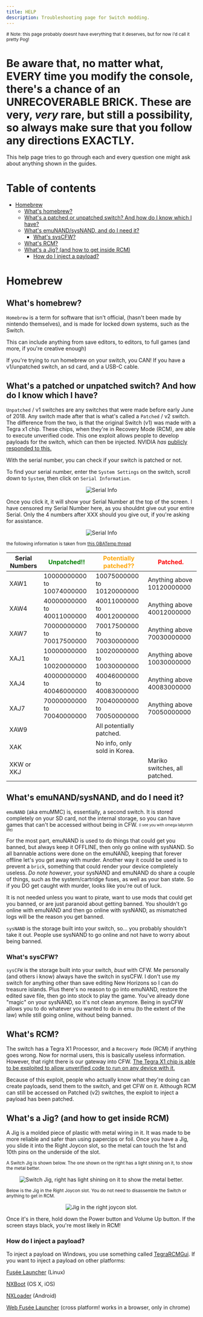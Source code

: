 ```yaml
---
title: HELP
description: Troubleshooting page for Switch modding.
---
```


<sub># Note: this page probably doesnt have everything that it deserves, but for now i'd call it pretty Pog!</sub>

# **Be aware that, no matter what, EVERY time you modify the console, there's a chance of an UNRECOVERABLE BRICK.** These are very, *very* rare, but still a possibility, so always make sure that you follow any directions EXACTLY.

This help page tries to go through each and every question one might ask about anything shown in the guides.

# Table of contents

- [Homebrew](#homebrew)
  - [What's homebrew?](#whats-homebrew)
  - [What's a patched or unpatched switch? And how do I know which I have?](#whats-a-patched-or-unpatched-switch-and-how-do-i-know-which-i-have)
  - [What's emuNAND/sysNAND, and do I need it?](#whats-emunandsysnand-and-do-i-need-it)
    - [What's sysCFW?](#whats-syscfw)
  - [What's RCM?](#whats-rcm)
  - [What's a Jig? (and how to get inside RCM)](#whats-a-jig-and-how-to-get-inside-rcm)
    - [How do I inject a payload?](#how-do-i-inject-a-payload)

# Homebrew
## What's homebrew?

`Homebrew` is a term for software that isn't official, (hasn't been made by nintendo themselves), and is made for locked down systems, such as the Switch.

This can include anything from save editors, to editors, to full games (and more, if you're creative enough)

If you're trying to run homebrew on your switch, you CAN! If you have a v1/unpatched switch, an sd card, and a USB-C cable.

## What's a patched or unpatched switch? And how do I know which I have?
`Unpatched` / v1 switches are any switches that were made before early June of 2018. Any switch made after that is what's called a `Patched` / v2 switch. The difference from the two, is that the original Switch (v1) was made with a Tegra x1 chip. These chips, when they're in Recovery Mode (RCM), are able to execute unverified code. This one exploit allows people to develop payloads for the switch, which can then be injected. NVIDIA *has* [publicly responded to this.](https://nvidia.custhelp.com/app/answers/detail/a_id/4660/~/security-notice%3A-nvidia-tegra-rcm-vulnerability)

With the serial number, you can check if your switch is patched or not.

To find your serial number, enter the `System Settings` on the switch, scroll down to `System`, then click on `Serial Information`.
<p align="center">
  <img src="./assets/images/SerialInformation1.jpg" alt="Serial Info"/>
</p>

Once you click it, it will show your Serial Number at the top of the screen. I have censored my Serial Number here, as you shouldnt give out your entire Serial. Only the 4 numbers after XXX should you give out, if you're asking for assistance.
<p align="center">
  <img src="./assets/images/SerialInformation2.jpg" alt="Serial Info"/>
</p>


<sup>the following information is taken from [this GBATemp thread](https://gbatemp.net/threads/switch-informations-by-serial-number-read-the-first-post-before-asking-questions.481215/)</sup>

| Serial Numbers | <span style="color:green">Unpatched!!</span>                | <span style="color:orange">Potentially patched??</span>        | <span style="color:red">Patched.</span>                      |
|----------------|----------------------------|------------------------------|-------------------------------|
| XAW1           | 10000000000 to 10074000000 | 10075000000 to 10120000000   | Anything above 10120000000    |
| XAW4           | 40000000000 to 40011000000 | 40011000000 to 40012000000   | Anything above 40012000000    |
| XAW7           | 70000000000 to 70017500000 | 70017500000 to 70030000000   | Anything above 70030000000    |
| XAJ1           | 10000000000 to 10020000000 | 10020000000 to 10030000000   | Anything above 10030000000    |
| XAJ4           | 40000000000 to 40046000000 | 40046000000 to 40083000000   | Anything above 40083000000    |
| XAJ7           | 70000000000 to 70040000000 | 70040000000 to 70050000000   | Anything above 70050000000    |
| XAW9           |                            | All potentially patched.     |                               |
| XAK            |                            | No info, only sold in Korea. |                               |
| XKW or XKJ     |                            |                              | Mariko switches, all patched. |

## What's emuNAND/sysNAND, and do I need it?
`emuNAND` (aka emuMMC) is, essentially, a second switch. It is stored completely on your SD card, not the internal storage, so you can have games that can't be accessed without being in CFW. <sub><sup>(i see you with omega labyrinth life)</sup></sub>

For the most part, emuNAND is used to do things that could get you banned, but always keep it OFFLINE, then only go online with sysNAND. So all bannable actions were done on the emuNAND, keeping that forever offline let's you get away with murder. Another way it could be used is to prevent a `brick`, something that could render your device completely useless. *Do note however*, your sysNAND and emuNAND do share a couple of things, such as the system/cartridge fuses, as well as your ban state. So if you DO get caught with murder, looks like you're out of luck.

It is not needed unless you want to pirate, want to use mods that could get you banned, or are just paranoid about getting banned. You shouldn't go online with emuNAND and then go online with sysNAND, as mismatched logs will be the reason you get banned.

`sysNAND` is the storage built into your switch, so... you probably shouldn't take it out. People use sysNAND to go online and not have to worry about being banned.

### What's sysCFW?
`sysCFW` is the storage built into your switch, *buut* with CFW. Me personally (and others i know) always have the switch in sysCFW. I don't use my switch for anything other than save editing New Horizons so I can do treasure islands. Plus there's no reason to go into emuNAND, restore the edited save file, then go into stock to play the game. You've already done "magic" on your sysNAND, so it's not clean anymore. Being in sysCFW allows you to do whatever you wanted to do in emu (to the extent of the law) while still going online, without being banned.

## What's RCM?

The switch has a Tegra X1 Processor, and a `Recovery Mode` (RCM) if anything goes wrong. Now for normal users, this is basically useless information. However, that right there is our gateway into CFW. [The Tegra X1 chip is able to be exploited to allow unverified code to run on any device with it.](https://nvidia.custhelp.com/app/answers/detail/a_id/4660/~/security-notice%3A-nvidia-tegra-rcm-vulnerability)

Because of this exploit, people who actually know what they're doing can create payloads, send them to the switch, and get CFW on it. Although RCM can still be accessed on Patched (v2) switches, the exploit to inject a payload has been patched.

## What's a Jig? (and how to get inside RCM)

A Jig is a molded piece of plastic with metal wiring in it. It was made to be more reliable and safer than using papercips or foil. Once you have a Jig, you slide it into the Right Joycon slot, so the metal can touch the 1st and 10th pins on the underside of the slot.  

<sub>A Switch Jig is shown below. The one shown on the right has a light shining on it, to show the metal better.</sub>
<p align="center">
  <img src="./assets/images/hbrew/SwitchJigSbS.jpg" alt="Switch Jig, right has light shining on it to show the metal better."/>
</p>

<sub>Below is the Jig in the Right Joycon slot. You do not need to disassemble the Switch or anything to get in RCM.</sub>


<p align="center">
  <img src="./assets/images/hbrew/JiggyintheThingy.jpg" alt="Jig in the right joycon slot."/>
</p>

Once it's in there, hold down the Power button and Volume Up button. If the screen stays black, you're most likely in RCM!

### How do I inject a payload?

To inject a payload on Windows, you use something called [TegraRCMGui](https://github.com/eliboa/TegraRcmGUI/releases). 
If you want to inject a payload on other platforms:

[Fusée Launcher](https://github.com/Qyriad/fusee-launcher) (Linux)

[NXBoot](https://mologie.github.io/nxboot/) (OS X, iOS)

[NXLoader](https://github.com/DavidBuchanan314/NXLoader) (Android)

[Web Fusée Launcher](https://fusee-gelee.firebaseapp.com/) (cross platform! works in a browser, only in chrome)
